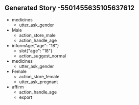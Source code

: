 ## Generated Story -5501455635105637612
* medicines
    - utter_ask_gender
* Male
    - action_store_male
    - action_handle_age
* informAge{"age": "18"}
    - slot{"age": "18"}
    - action_suggest_normal
* medicines
    - utter_ask_gender
* Female
    - action_store_female
    - utter_ask_pregnant
* affirm
    - action_handle_age
    - export

